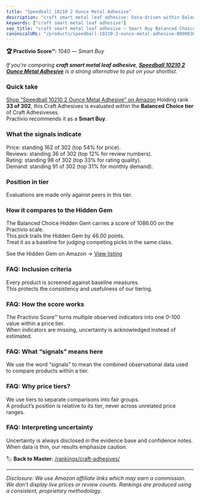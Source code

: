 ```yaml
---
title: "Speedball 10210 2 Ounce Metal Adhesive"
description: "craft smart metal leaf adhesive: Data-driven within Balanced Choice ranking using the Practivio Score™. Positioned by quality, value, demand, findability, mome…"
keywords: ["craft smart metal leaf adhesive"]
seo_title: "craft smart metal leaf adhesive — Smart Buy Balanced Choice (2025)"
canonicalURL: "/products/speedball-10210-2-ounce-metal-adhesive-B00083KPCW/"
---
```


**🏆 Practivio Score™:** 1040 — _Smart Buy_


*If you're comparing **craft smart metal leaf adhesive**, **[Speedball 10210 2 Ounce Metal Adhesive](https://www.amazon.com/dp/B00083KPCW?tag=practivio-20)** is a strong alternative to put on your shortlist.*
### Quick take
[Shop “Speedball 10210 2 Ounce Metal Adhesive” on Amazon](https://www.amazon.com/dp/B00083KPCW?tag=practivio-20)
Holding rank **33 of 302**, this Craft Adhesives is evaluated within the **Balanced Choice tier** of Craft Adhesiveses.  
Practivio recommends it as a **Smart Buy**.

### What the signals indicate
Price: standing 162 of 302 (top 54% for price).  
Reviews: standing 36 of 302 (top 12% for review numbers).  
Rating: standing 98 of 302 (top 33% for rating quality).  
Demand: standing 91 of 302 (top 31% for monthly demand).

### Position in tier
Evaluations are made only against peers in this tier.

### How it compares to the Hidden Gem
The Balanced Choice Hidden Gem carries a score of 1086.00 on the Practivio scale.  
This pick trails the Hidden Gem by 46.00 points.  
Treat it as a baseline for judging competing picks in the same class.  

See the Hidden Gem on Amazon → [View listing](https://www.amazon.com/dp/B000VXO4L2?tag=practivio-20)

### FAQ: Inclusion criteria
Every product is screened against baseline measures.  
This protects the consistency and usefulness of our tiering.

### FAQ: How the score works
The Practivio Score™ turns multiple observed indicators into one 0–100 value within a price tier.  
When indicators are missing, uncertainty is acknowledged instead of estimated.

### FAQ: What “signals” means here
We use the word “signals” to mean the combined observational data used to compare products within a tier.

### FAQ: Why price tiers?
We use tiers to separate comparisons into fair groups.  
A product’s position is relative to its tier, never across unrelated price ranges.

### FAQ: Interpreting uncertainty
Uncertainty is always disclosed in the evidence base and confidence notes.  
When data is thin, our results emphasize caution.


🏷️ **Back to Master:** [/rankings/craft-adhesives/](/rankings/craft-adhesives/)

---
_Disclosure: We use Amazon affiliate links which may earn a commission. We don’t display live prices or review counts. Rankings are produced using a consistent, proprietary methodology._
